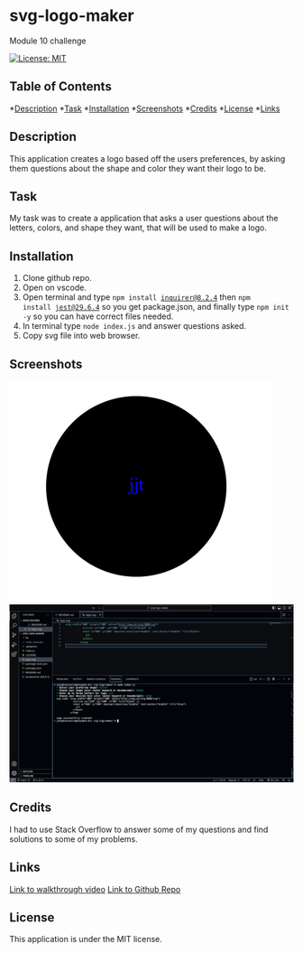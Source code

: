 # svg-logo-maker
Module 10 challenge

[![License: MIT](https://img.shields.io/badge/License-MIT-yellow.svg)](https://opensource.org/licenses/MIT)
## Table of Contents
*[Description](#description)
*[Task](#task)
*[Installation](#installation)
*[Screenshots](#screenshots)
*[Credits](#credits)
*[License](#license)
*[Links](#links)

## Description
This application creates a logo based off the users preferences, by asking them questions about the shape and color they want their logo to be.

## Task
My task was to create a application that asks a user questions about the letters, colors, and shape they want, that will be used to make a logo.

## Installation
1. Clone github repo.
2. Open on vscode.
3. Open terminal and type <code>npm install inquirer@8.2.4</code> then <code>npm install jest@29.6.4</code> so you get package.json, and finally type <code>npm init -y</code> so you can have correct files needed.
4. In terminal type <code>node index.js</code> and answer questions asked.
5. Copy svg file into web browser.

## Screenshots
![Alt text](<Screenshot 2023-09-06 at 6.32.16 PM.png>)
![Alt text](<Screenshot 2023-09-06 at 7.11.38 PM.png>)

## Credits 
I had to use Stack Overflow to answer some of my questions and find solutions to some of my problems.

## Links
[Link to walkthrough video](https://watch.screencastify.com/v/myVHFWAbny9GiUyS99A3)
[Link to Github Repo](https://github.com/jotex11/svg-logo-maker/tree/main)

## License
This application is under the MIT license.